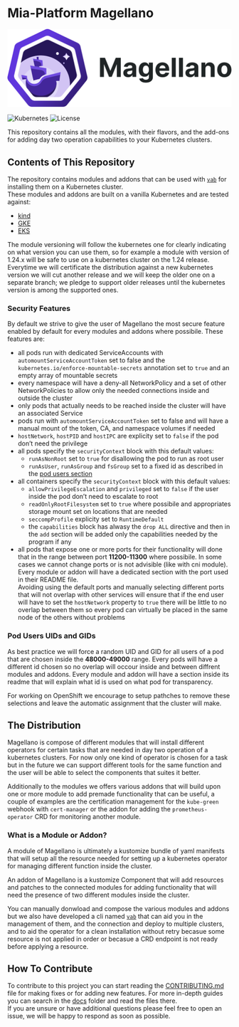 # Mia-Platform Magellano

<picture>
  <source media="(prefers-color-scheme: dark)" srcset="./artworks/horizontal/white/magellano-horizontal-white.svg">
  <img alt="Shows an illustrated sun in light mode and a moon with stars in dark mode." src="./artworks/horizontal/color/magellano-horizontal-color.svg">
</picture>

![Kubernetes]
![License]

This repository contains all the modules, with their flavors, and the add-ons for adding day two operation
capabilities to your Kubernetes clusters.

## Contents of This Repository

The repository contains modules and addons that can be used with [`vab`] for installing them on a Kubernetes cluster.  
These modules and addons are built on a vanilla Kubernetes and are tested against:

- [kind]
- [GKE]
- [EKS]

The module versioning will follow the kubernetes one for clearly indicating on what version you can use them,
so for example a module with version of 1.24.x will be safe to use on a kubernetes cluster on the 1.24 release.  
Everytime we will certificate the distribution against a new kubernetes version we will cut another release and we will
keep the older one on a separate branch; we pledge to support older releases until the kubernetes version is among the
supported ones.

### Security Features

By default we strive to give the user of Magellano the most secure feature enabled by default for every modules
and addons where possibile. These features are:

- all pods run with dedicated ServiceAccounts with `automountServiceAccountToken` set to false and the
	`kubernetes.io/enforce-mountable-secrets` annotation set to `true` and an empty array of mountable secrets
- every namespace will have a deny-all NetworkPolicy and a set of other NetworkPolicies to allow only the needed
	connections inside and outside the cluster
- only pods that actually needs to be reached inside the cluster will have an associated Service
- pods run with `automountServiceAccountToken` set to false and will have a manual mount of the token,
	CA, and namespace volumes if needed
- `hostNetwork`, `hostPID` and `hostIPC` are explicity set to `false` if the pod don’t need the privilege
- all pods specify the `securityContext` block with this default values:
  - `runAsNonRoot` set to `true` for disallowing the pod to run as root user
  - `runAsUser`, `runAsGroup` and `fsGroup` set to a fixed id as described in the [pod users section](#pod-users-uids-and-gids)
- all containers specify the `securityContext` block with this default values:
  - `allowPrivilegeEscalation` and `privileged` set to `false` if the user inside the pod don’t need to escalate to root
  - `readOnlyRootFilesystem` set to `true` where possibile and appropriates storage mount set on locations that are
		needed
  - `seccompProfile` explicity set to `RuntimeDefault`
  - the `capabilities` block has alwasy the `drop ALL` directive and then in the `add` section will be added only the
		capabilities needed by the program if any
- all pods that expose one or more ports for their functionality will done that in the range between port **11200-11300**
	where possibile. In some cases we cannot change ports or is not advisible (like with cni module). Every module or
	addon will have a dedicated section with the port used in their README file.  
	Avoiding using the default ports and manually selecting different ports that will not overlap with other services will
	ensure that if the end user will have to set the `hostNetwork` property to `true` there will be little to no overlap
	between them so every pod can virtually be placed in the same node of the others without problems

### Pod Users UIDs and GIDs

As best practice we will force a random UID and GID for all users of a pod that are chosen inside the **48000-49000**
range. Every pods will have a different id chosen so no overlap will occour inside and between diffrent modules and
addons. Every module and addon will have a section inside its readme that will explain what id is used on what pod for
transparency.

For working on OpenShift we encourage to setup pathches to remove these selections and leave the automatic assignment
that the cluster will make.

## The Distribution

Magellano is compose of different modules that will install different operators for certain
tasks that are needed in day two operation of a kubernetes clusters. For now only one kind of operator is chosen for
a task but in the future we can support different tools for the same function and the user will be able to select the
components that suites it better.

Additionally to the modules we offers various addons that will build upon one or more module to add premade
functionality that can be useful, a couple of examples are the certification management for the `kube-green`
webhook with `cert-manager` or the addon for adding the `prometheus-operator` CRD for monitoring another module.

### What is a Module or Addon?

A module of Magellano is ultimately a kustomize bundle of yaml manifests that will setup all the resource
needed for setting up a kubernetes operator for managing different function inside the cluster.

An addon of Magellano is a kustomize Component that will add resources and patches to the connected modules
for adding functionality that will need the presence of two different modules inside the cluster.

You can manually donwload and compose the various modules and addons but we also have developed a cli named [`vab`]
that can aid you in the management of them, and the connection and deploy to multiple clusters, and to aid the
operator for a clean installation without retry becasue some resource is not applied in order or becasue a CRD endpoint
is not ready before applying a resource.

## How To Contribute

To contribute to this project you can start reading the [CONTRIBUTING.md](./CONTRIBUTING.md) file for making fixes or
for adding new features. For more in-depth guides you can search in the [docs](./docs) folder and
read the files there.  
If you are unsure or have additional questions please feel free to open an issue, we will be happy to respond as soon
as possible.

[License]: https://img.shields.io/github/license/mia-platform/distribution?color=informational&style=for-the-badge
	"Magellano License"
[Kubernetes]: https://img.shields.io/badge/kubernetes-1.24-success?style=for-the-badge&logo=kubernetes "Supported
	Kubernetes version"
[`vab`]: https://github.com/mia-platform/vab "cli for handling installation and upgrade of Mia-Platform
	unofficial distribution"
[kind]: https://kind.sigs.k8s.io "Kubernetes IN Docker site"
[GKE]: https://cloud.google.com/kubernetes-engine/docs/ "Google Kubernetes Engine documentation site"
[EKS]: https://docs.aws.amazon.com/eks/index.html "Amazon Elastic Kubernetes Service documentation site"
